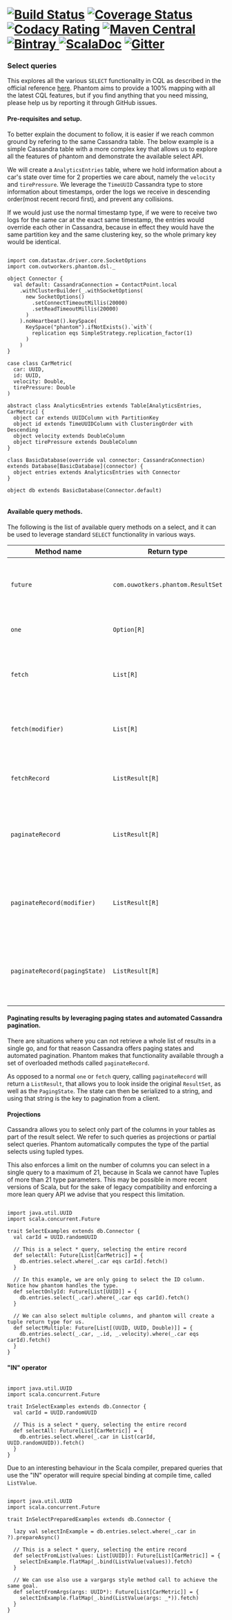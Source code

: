 [![Build Status](https://travis-ci.org/outworkers/phantom.svg?branch=develop)](https://travis-ci.org/outworkers/phantom?branch=develop) [![Coverage Status](https://coveralls.io/repos/github/outworkers/phantom/badge.svg?branch=develop)](https://coveralls.io/github/outworkers/phantom?branch=develop)  [![Codacy Rating](https://api.codacy.com/project/badge/grade/25bee222a7d142ff8151e6ceb39151b4)](https://www.codacy.com/app/flavian/phantom_2) [![Maven Central](https://maven-badges.herokuapp.com/maven-central/com.outworkers/phantom-dsl_2.11/badge.svg)](https://maven-badges.herokuapp.com/maven-central/com.outworkers/phantom-dsl_2.11) [![Bintray](https://api.bintray.com/packages/outworkers/oss-releases/phantom-dsl/images/download.svg) ](https://bintray.com/outworkers/oss-releases/phantom-dsl/_latestVersion) [![ScalaDoc](http://javadoc-badge.appspot.com/com.outworkers/phantom-dsl_2.11.svg?label=scaladoc)](http://javadoc-badge.appspot.com/com.outworkers/phantom-dsl_2.11) [![Gitter](https://badges.gitter.im/Join%20Chat.svg)](https://gitter.im/outworkers/phantom?utm_source=badge&utm_medium=badge&utm_campaign=pr-badge&utm_content=badge)
======================================

### Select queries

This explores all the various `SELECT` functionality in CQL as described in the official reference [here](http://cassandra.apache.org/doc/latest/cql/dml.html#select).
Phantom aims to provide a 100% mapping with all the latest CQL features, but if you find anything that you need missing,
please help us by reporting it through GitHub issues.

#### Pre-requisites and setup.

To better explain the document to follow, it is easier if we reach common ground by refering to the same Cassandra table.
The below example is a simple Cassandra table with a more complex key that allows us to explore all the features of phantom
and demonstrate the available select API.

We will create a `AnalyticsEntries` table, where we hold information about a car's state over time for 2 properties we
care about, namely the `velocity` and `tirePressure`. We leverage the `TimeUUID` Cassandra type to store information
about timestamps, order the logs we receive in descending order(most recent record first), and prevent any collisions.

If we would just use the normal timestamp type, if we were to receive two logs for the same car at the exact same timestamp,
the entries would override each other in Cassandra, because in effect they would have the same partition key
and the same clustering key, so the whole primary key would be identical.

```tut:silent

import com.datastax.driver.core.SocketOptions
import com.outworkers.phantom.dsl._

object Connector {
  val default: CassandraConnection = ContactPoint.local
    .withClusterBuilder(_.withSocketOptions(
      new SocketOptions()
        .setConnectTimeoutMillis(20000)
        .setReadTimeoutMillis(20000)
      )
    ).noHeartbeat().keySpace(
      KeySpace("phantom").ifNotExists().`with`(
        replication eqs SimpleStrategy.replication_factor(1)
      )
    )
}

case class CarMetric(
  car: UUID,
  id: UUID,
  velocity: Double,
  tirePressure: Double
)

abstract class AnalyticsEntries extends Table[AnalyticsEntries, CarMetric] {
  object car extends UUIDColumn with PartitionKey
  object id extends TimeUUIDColumn with ClusteringOrder with Descending
  object velocity extends DoubleColumn
  object tirePressure extends DoubleColumn
}

class BasicDatabase(override val connector: CassandraConnection) extends Database[BasicDatabase](connector) {
  object entries extends AnalyticsEntries with Connector
}

object db extends BasicDatabase(Connector.default)


```

#### Available query methods.

The following is the list of available query methods on a select, and it can be used to leverage standard `SELECT` functionality
 in various ways.


| Method name                   | Return type                         | Purpose                                                |
| ----------------------------- | ----------------------------------- | -----------------------------------------------------  |
| `future`                      | `com.ouwotkers.phantom.ResultSet`   | Available on all queries, returns the raw result type. |
| `one`                         | `Option[R]`                         | Select a single result as an `Option[R]`               |
| `fetch`                       | `List[R]`                           | Select a small list of records without a paging state  |
| `fetch(modifier)`             | `List[R]`                           | Select a small list of records without a paging state  |
| `fetchRecord`                 | `ListResult[R]`                     | Fetch a small result together with the `ResultSet`     |
| `paginateRecord`              | `ListResult[R]`                     | Fetch a paginated result together with the `ResultSet` and `PagingState` |
| `paginateRecord(modifier)`    | `ListResult[R]`                     | Fetch a paginated result together with the `ResultSet` and `PagingState` |
| `paginateRecord(pagingState)` | `ListResult[R]`                     | Fetch a paginated result together with the `ResultSet` and `PagingState` |


#### Paginating results by leveraging paging states and automated Cassandra pagination.

There are situations where you can not retrieve a whole list of results in a single go, and for that reason
Cassandra offers paging states and automated pagination. Phantom makes that functionality available through a set of overloaded
methods called `paginateRecord`.

As opposed to a normal `one` or `fetch` query, calling `paginateRecord` will return a `ListResult`, that allows
you to look inside the original `ResultSet`, as well as the `PagingState`. The state can then be serialized
to a string, and using that string is the key to pagination from a client.

#### Projections

Cassandra allows you to select only part of the columns in your tables as part of the result select. We refer
to such queries as projections or partial select queries. Phantom automatically computes the  type of the
partial selects using tupled types.

This also enforces a limit on the number of columns you can select in a single query to a maximum of 21, because
in Scala we cannot have Tuples of more than 21 type parameters. This may be possible in more recent versions of Scala,
but for the sake of legacy compatibility and enforcing a more lean query API we advise that you respect this
limitation.

```tut:silent

import java.util.UUID
import scala.concurrent.Future

trait SelectExamples extends db.Connector {
  val carId = UUID.randomUUID

  // This is a select * query, selecting the entire record
  def selectAll: Future[List[CarMetric]] = {
    db.entries.select.where(_.car eqs carId).fetch()
  }

  // In this example, we are only going to select the ID column. Notice how phantom handles the type.
  def selectOnlyId: Future[List[UUID]] = {
    db.entries.select(_.car).where(_.car eqs carId).fetch()
  }

  // We can also select multiple columns, and phantom will create a tuple return type for us.
  def selectMultiple: Future[List[(UUID, UUID, Double)]] = {
    db.entries.select(_.car, _.id, _.velocity).where(_.car eqs carId).fetch()
  }
}

```

#### "IN" operator

```tut:silent

import java.util.UUID
import scala.concurrent.Future

trait InSelectExamples extends db.Connector {
  val carId = UUID.randomUUID

  // This is a select * query, selecting the entire record
  def selectAll: Future[List[CarMetric]] = {
    db.entries.select.where(_.car in List(carId, UUID.randomUUID)).fetch()
  }
}

```

Due to an interesting behaviour in the Scala compiler, prepared queries that use the "IN" operator will
require special binding at compile time, called `ListValue`.


```tut:silent

import java.util.UUID
import scala.concurrent.Future

trait InSelectPreparedExamples extends db.Connector {

  lazy val selectInExample = db.entries.select.where(_.car in ?).prepareAsync()

  // This is a select * query, selecting the entire record
  def selectFromList(values: List[UUID]): Future[List[CarMetric]] = {
    selectInExample.flatMap(_.bind(ListValue(values)).fetch)
  }

  // We can use also use a vargargs style method call to achieve the same goal.  
  def selectFromArgs(args: UUID*): Future[List[CarMetric]] = {
    selectInExample.flatMap(_.bind(ListValue(args: _*)).fetch)
  }
}

```

